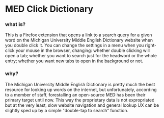 # MED Click Dictionary

### what is?
This is a Firefox extension that opens a link to a search query for a given word on the Michigan University Middle English Dictionary website when you double click it. You can change the settings in a menu when you right-click your mouse in the browser, changing: whether double clicking will open a tab; whether you want to search just for the headword or the whole entry; whether you want new tabs to open in the background or not.  

### why?
The Michigan University Middle English Dictionary is pretty much the best resource for looking up words on the internet, but unfortunately, according to a member of staff, forestalling an open-source MED has been their primary target until now. This way the proprietary data is not expropriated but at the very least, slow website navigation and general lookup UX can be slightly sped up by a simple "double-tap to search" function.